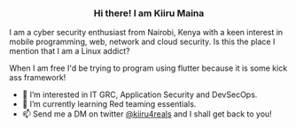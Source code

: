 ### <p align="center"> Hi there! I am Kiiru Maina </p>

I am a cyber security enthusiast from Nairobi, Kenya with a keen interest in mobile programming, web, network and cloud security. Is this the place I mention that I am a Linux addict? 

When I am free I'd be trying to program using flutter because it is some kick ass framework!

- 👀 I’m interested in IT GRC, Application Security and DevSecOps.
- 🌱 I’m currently learning Red teaming essentials.
- 📫 Send me a DM on twitter [@kiiru4reals](https://twitter.com/kiiru4reals) and I shall get back to you!
<!--
**kiiru4reals/kiiru4reals** is a ✨ _special_ ✨ repository because its `README.md` (this file) appears on your GitHub profile. - - >
